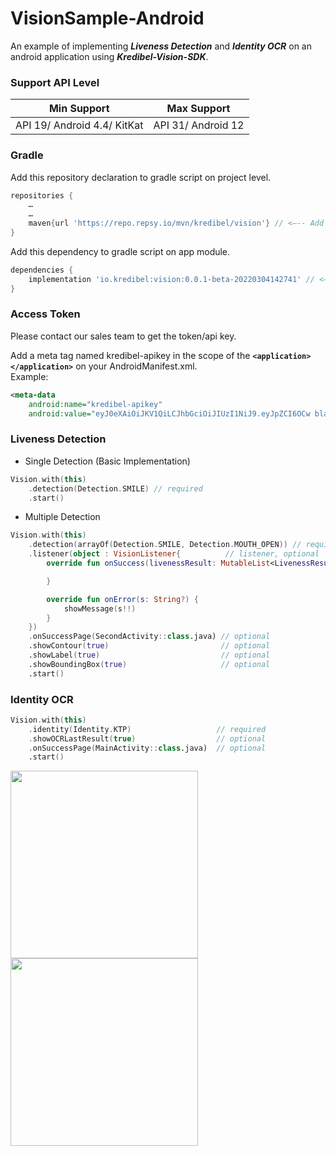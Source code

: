 # VisionSample-Android
An example of implementing **_Liveness Detection_** and **_Identity OCR_** on an android application using **_Kredibel-Vision-SDK_**.
### Support API Level

| Min Support                 | Max Support        |
|-----------------------------|--------------------|
| API 19/ Android 4.4/ KitKat | API 31/ Android 12 |

### Gradle
Add this repository declaration to gradle script on project level.

```groovy
repositories {
    …
    …
    maven{url 'https://repo.repsy.io/mvn/kredibel/vision'} // <—-- Add this
}
```


Add this dependency to gradle script on app module.
```groovy
dependencies {
    implementation 'io.kredibel:vision:0.0.1-beta-20220304142741' // <—-- Add this. Please check the latest version.
}
```
### Access Token
Please contact our sales team to get the token/api key.

Add a meta tag named kredibel-apikey in the scope of the **`<application></application>`** on your AndroidManifest.xml.   
Example:
```xml
<meta-data
    android:name="kredibel-apikey"
    android:value="eyJ0eXAiOiJKV1QiLCJhbGciOiJIUzI1NiJ9.eyJpZCI6OCw bla.. Bla.. bla.."/> 
```

### Liveness Detection

- Single Detection (Basic Implementation)
```kotlin
Vision.with(this)
    .detection(Detection.SMILE) // required
    .start()
```
- Multiple Detection
```kotlin
Vision.with(this)
    .detection(arrayOf(Detection.SMILE, Detection.MOUTH_OPEN)) // required
    .listener(object : VisionListener{          // listener, optional
        override fun onSuccess(livenessResult: MutableList<LivenessResult>?, ocrResult: OcrResult?) {

        }

        override fun onError(s: String?) {
            showMessage(s!!)
        }
    })          
    .onSuccessPage(SecondActivity::class.java) // optional
    .showContour(true)                         // optional
    .showLabel(true)                           // optional
    .showBoundingBox(true)                     // optional
    .start()
```
### Identity OCR

```kotlin
Vision.with(this)
    .identity(Identity.KTP)                   // required
    .showOCRLastResult(true)                  // optional
    .onSuccessPage(MainActivity::class.java)  // optional
    .start()
```


<img width="300" src="https://github.com/kredibel-id/VisionSample-Android/blob/main/on-detecting.png?raw=true"/> <img width="300" src="https://github.com/kredibel-id/VisionSample-Android/blob/main/ktp-ocr.png?raw=true"/>

